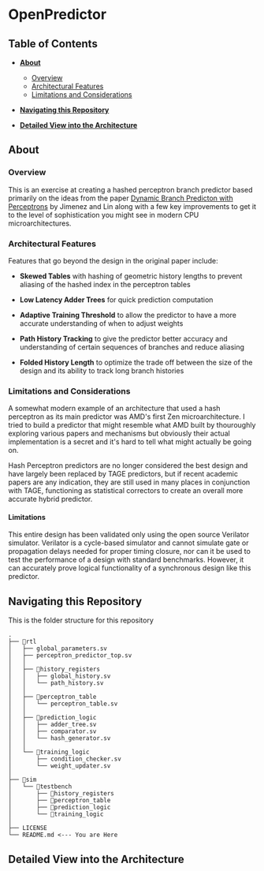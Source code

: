# OpenPredictor

## Table of Contents
*   [**About**](#about)
    * [Overview](#overview)
    * [Architectural Features](#architectural-features)
    * [Limitations and Considerations](#limitations-and-considerations)

*  [**Navigating this Repository**](#navigating-this-repository)


* [**Detailed View into the Architecture**](#detailed-view-into-the-architecture)

 
## About 

### Overview

This is an exercise at creating a hashed perceptron branch predictor based primarily on the ideas from the paper [Dynamic Branch Predicton with Perceptrons](https://www.cs.utexas.edu/~lin/papers/hpca01.pdf) by Jimenez and Lin along with a few key improvements to get it to the level of sophistication you might see in modern CPU microarchitectures.

### Architectural Features

Features that go beyond the design in the original paper include:

* **Skewed Tables** with hashing of geometric history lengths to prevent aliasing of the hashed index in the perceptron tables

* **Low Latency Adder Trees** for quick prediction computation

* **Adaptive Training Threshold** to allow the predictor to have a more accurate understanding of when to adjust weights

* **Path History Tracking** to give the predictor better accuracy and understanding of certain sequences of branches and reduce aliasing

* **Folded History Length** to optimize the trade off between the size of the design and its ability to track long branch histories

### Limitations and Considerations

A somewhat modern example of an architecture that used a hash perceptron as its main predictor was AMD's first Zen microarchitecture. I tried to build a predictor that might resemble what AMD built by thouroughly exploring various papers and mechanisms but obviously their actual implementation is a secret and it's hard to tell what might actually be going on. 

Hash Perceptron predictors are no longer considered the best design and have largely been replaced by TAGE predictors, but if recent academic papers are any indication, they are still used in many places in conjunction with TAGE, functioning as statistical correctors to create an overall more accurate hybrid predictor.

#### Limitations

This entire design has been validated only using the open source Verilator simulator. Verilator is a cycle-based simulator and cannot simulate gate or propagation delays needed for proper timing closure, nor can it be used to test the performance of a design with standard benchmarks. However, it can accurately prove logical functionality of a synchronous design like this predictor.

## Navigating this Repository

This is the folder structure for this repository
```
.
├── 📁rtl
│   ├── global_parameters.sv 
│   ├── perceptron_predictor_top.sv
│   │
│   ├── 📁history_registers
│   │   ├── global_history.sv
│   │   └── path_history.sv
│   │
│   ├── 📁perceptron_table
│   │   └── perceptron_table.sv
│   │
│   ├── 📁prediction_logic
│   │   ├── adder_tree.sv
│   │   ├── comparator.sv
│   │   └── hash_generator.sv
│   │
│   └── 📁training_logic
│       ├── condition_checker.sv
│       └── weight_updater.sv
│
├── 📁sim
│   └── 📁testbench
│       ├── 📁history_registers
│       ├── 📁perceptron_table
│       ├── 📁prediction_logic
│       └── 📁training_logic
│
├── LICENSE
└── README.md <--- You are Here
```
## Detailed View into the Architecture
